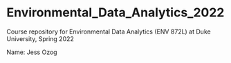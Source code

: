 # Environmental_Data_Analytics_2022

Course repository for Environmental Data Analytics (ENV 872L) at Duke University, Spring 2022

Name: Jess Ozog